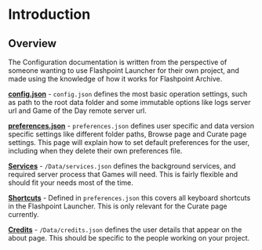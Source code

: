 # Introduction

## Overview

The Configuration documentation is written from the perspective of someone wanting to use Flashpoint Launcher for their own project, and made using the knowledge of how it works for Flashpoint Archive.

[**config.json**](config) - `config.json` defines the most basic operation settings, such as path to the root data folder and some immutable options like logs server url and Game of the Day remote server url.

[**preferences.json**](preferences) - `preferences.json` defines user specific and data version specific settings like different folder paths, Browse page and Curate page settings. This page will explain how to set default preferences for the user, including when they delete their own preferences file.

[**Services**](services) - `/Data/services.json` defines the background services, and required server process that Games will need. This is fairly flexible and should fit your needs most of the time.

[**Shortcuts**](shortcuts) - Defined in `preferences.json` this covers all keyboard shortcuts in the Flashpoint Launcher. This is only relevant for the Curate page currently.

[**Credits**](credits) - `/Data/credits.json` defines the user details that appear on the about page. This should be specific to the people working on your project.
